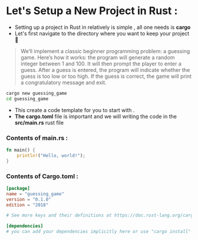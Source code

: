 # Let's Setup a New Project in Rust : 
- Setting up a project in Rust in relatively is simple , all one needs is **cargo**
- Let's first navigate to the directory where you want to keep your project 🌿

> We’ll implement a classic beginner programming problem: a guessing game. Here’s how it works: the program will generate a random integer between 1 and 100. It will then prompt the player to enter a guess. After a guess is entered, the program will indicate whether the guess is too low or too high. If the guess is correct, the game will print a congratulatory message and exit.

```bash
cargo new guessing_game
cd guessing_game
```

- This create a code template for you to start with .
- **The cargo.toml** file is important and we will writing the code in the **src/main.rs** rust file 

### Contents of main.rs : 
```rust
fn main() {
    println!("Hello, world!");
}
```
### Contents of Cargo.toml :
```toml
[package]
name = "guessing_game"
version = "0.1.0"
edition = "2018"

# See more keys and their definitions at https://doc.rust-lang.org/cargo/reference/manifest.html

[dependencies]
# you can add your dependencies implicitly here or use "cargo install" , we will discuss it later 
```

